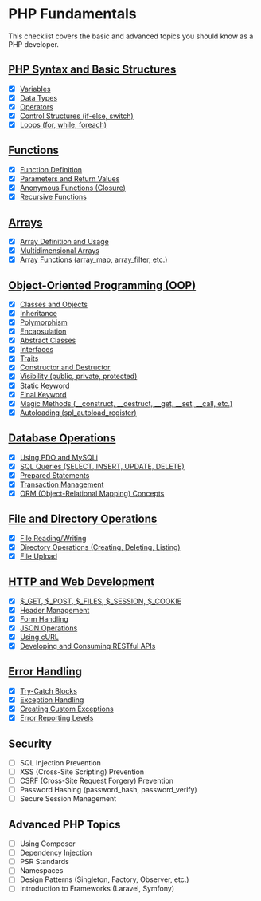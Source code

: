 # PHP Fundamentals

This checklist covers the basic and advanced topics you should know as a PHP developer.

## [PHP Syntax and Basic Structures](php_syntax_basic_structures)
- [x] [Variables](php_syntax_basic_structures/variables.php)
- [x] [Data Types](php_syntax_basic_structures/data_types.php)
- [x] [Operators](php_syntax_basic_structures/operators.php)
- [x] [Control Structures (if-else, switch)](php_syntax_basic_structures/control_structures.php)
- [x] [Loops (for, while, foreach)](php_syntax_basic_structures/loops.php)

## [Functions](functions)
- [x] [Function Definition](functions/function_definition.php)
- [x] [Parameters and Return Values](functions/parameters_return_values.php)
- [x] [Anonymous Functions (Closure)](functions/anonymous_functions.php)
- [x] [Recursive Functions](functions/recursive_functions.php)

## [Arrays](arrays)
- [x] [Array Definition and Usage](arrays/array_definition_usage.php)
- [x] [Multidimensional Arrays](arrays/multidimensional_arrays.php)
- [x] [Array Functions (array_map, array_filter, etc.)](arrays/array_functions.php)

## [Object-Oriented Programming (OOP)](oop)
- [x] [Classes and Objects](oop/classes_objects.php)
- [x] [Inheritance](oop/inheritance.php)
- [x] [Polymorphism](oop/polymorphism.php)
- [x] [Encapsulation](oop/encapsulation.php)
- [x] [Abstract Classes](oop/abstract_classes.php)
- [x] [Interfaces](oop/interfaces.php)
- [x] [Traits](oop/traits.php)
- [x] [Constructor and Destructor](oop/constructor_destructor.php)
- [x] [Visibility (public, private, protected)](oop/visibility.php)
- [x] [Static Keyword](oop/static_keyword.php)
- [x] [Final Keyword](oop/final_keyword.php)
- [x] [Magic Methods (__construct, __destruct, __get, __set, __call, etc.)](oop/magic_methods.php)
- [x] [Autoloading (spl_autoload_register)](oop/autoloading.php)

## [Database Operations](database_operations)
- [x] [Using PDO and MySQLi](database_operations/using_pdo_mysqli.php)
- [x] [SQL Queries (SELECT, INSERT, UPDATE, DELETE)](database_operations/sql_queries.php)
- [x] [Prepared Statements](database_operations/prepared_statements.php)
- [x] [Transaction Management](database_operations/transaction_management.php)
- [x] [ORM (Object-Relational Mapping) Concepts](database_operations/orm.php)
   
## [File and Directory Operations](file_directory_operations)
- [x] [File Reading/Writing](file_directory_operations/file_reading_writing.php)
- [x] [Directory Operations (Creating, Deleting, Listing)](file_directory_operations/directory_operations.php)
- [x] [File Upload](file_directory_operations/file_upload.php)

## [HTTP and Web Development](http_web_development)
- [x] [$_GET, $_POST, $_FILES, $_SESSION, $_COOKIE](http_web_development/get_post_files.php)
- [x] [Header Management](http_web_development/header_management.php)
- [x] [Form Handling](http_web_development/form_handling.php)
- [x] [JSON Operations](http_web_development/json_operations.php)
- [x] [Using cURL](http_web_development/using_curl.php)
- [x] [Developing and Consuming RESTful APIs](http_web_development/developing_consuming_api.php)

## [Error Handling](error_handling)
- [x] [Try-Catch Blocks](error_handling/try_catch_blocks.php)
- [x] [Exception Handling](error_handling/exception_handling.php)
- [x] [Creating Custom Exceptions](error_handling/creating_custom_exceptions.php)
- [x] [Error Reporting Levels](error_handling/error_reporting_levels.php)

## Security
- [ ] SQL Injection Prevention
- [ ] XSS (Cross-Site Scripting) Prevention
- [ ] CSRF (Cross-Site Request Forgery) Prevention
- [ ] Password Hashing (password_hash, password_verify)
- [ ] Secure Session Management

## Advanced PHP Topics
- [ ] Using Composer
- [ ] Dependency Injection
- [ ] PSR Standards
- [ ] Namespaces
- [ ] Design Patterns (Singleton, Factory, Observer, etc.)
- [ ] Introduction to Frameworks (Laravel, Symfony)
